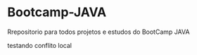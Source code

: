 # Bootcamp-JAVA
Rrepositorio para todos projetos e estudos do BootCamp JAVA

testando conflito local
